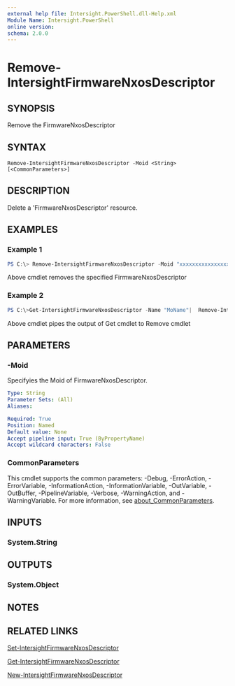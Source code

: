 ```yaml
---
external help file: Intersight.PowerShell.dll-Help.xml
Module Name: Intersight.PowerShell
online version:
schema: 2.0.0
---
```


# Remove-IntersightFirmwareNxosDescriptor

## SYNOPSIS
Remove the FirmwareNxosDescriptor

## SYNTAX

```
Remove-IntersightFirmwareNxosDescriptor -Moid <String> [<CommonParameters>]
```

## DESCRIPTION
Delete a &apos;FirmwareNxosDescriptor&apos; resource.

## EXAMPLES

### Example 1
```powershell
PS C:\> Remove-IntersightFirmwareNxosDescriptor -Moid "xxxxxxxxxxxxxxxxxxxxxxxxxxx"
```
Above cmdlet removes the specified FirmwareNxosDescriptor 

### Example 2
```powershell
PS C:\>Get-IntersightFirmwareNxosDescriptor -Name "MoName"|  Remove-IntersightFirmwareNxosDescriptor
```
Above cmdlet pipes the output of Get cmdlet to Remove cmdlet

## PARAMETERS

### -Moid
Specifyies the Moid of FirmwareNxosDescriptor.

```yaml
Type: String
Parameter Sets: (All)
Aliases:

Required: True
Position: Named
Default value: None
Accept pipeline input: True (ByPropertyName)
Accept wildcard characters: False
```

### CommonParameters
This cmdlet supports the common parameters: -Debug, -ErrorAction, -ErrorVariable, -InformationAction, -InformationVariable, -OutVariable, -OutBuffer, -PipelineVariable, -Verbose, -WarningAction, and -WarningVariable. For more information, see [about_CommonParameters](http://go.microsoft.com/fwlink/?LinkID=113216).

## INPUTS

### System.String

## OUTPUTS

### System.Object
## NOTES

## RELATED LINKS

[Set-IntersightFirmwareNxosDescriptor](./Set-IntersightFirmwareNxosDescriptor.md)

[Get-IntersightFirmwareNxosDescriptor](./Get-IntersightFirmwareNxosDescriptor.md)

[New-IntersightFirmwareNxosDescriptor](./New-IntersightFirmwareNxosDescriptor.md)

